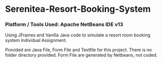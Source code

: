 # Serenitea-Resort-Booking-System
### Platform / Tools Used: Apache NetBeans IDE v13
Using JFrames and Vanilla Java code to simulate a resort room booking system
Individual Assignment.

Provided are Java File, Form File and Textfile for this project. There is no folder directory provided.
Form File are generated by Netbeans, not coded.

